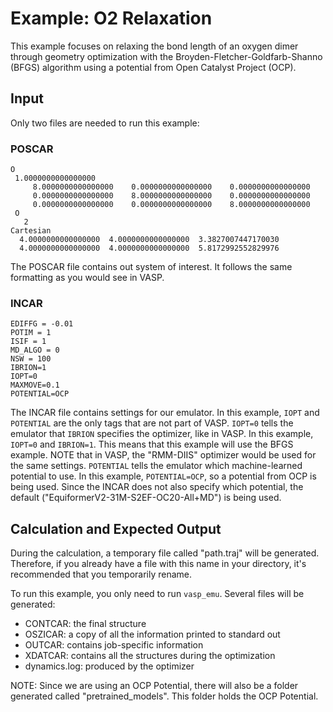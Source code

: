 # Example: O2 Relaxation

This example focuses on relaxing the bond length of an oxygen dimer through geometry optimization with the Broyden-Fletcher-Goldfarb-Shanno (BFGS) algorithm using a potential from Open Catalyst Project (OCP).

## Input

Only two files are needed to run this example:

### POSCAR

```Text
O 
 1.0000000000000000
     8.0000000000000000    0.0000000000000000    0.0000000000000000
     0.0000000000000000    8.0000000000000000    0.0000000000000000
     0.0000000000000000    0.0000000000000000    8.0000000000000000
 O  
   2
Cartesian
  4.0000000000000000  4.0000000000000000  3.3827007447170030
  4.0000000000000000  4.0000000000000000  5.8172992552829976
```

The POSCAR file contains out system of interest. It follows the same formatting as you would see in VASP.

### INCAR

```Text
EDIFFG = -0.01
POTIM = 1
ISIF = 1
MD_ALGO = 0
NSW = 100
IBRION=1
IOPT=0
MAXMOVE=0.1
POTENTIAL=OCP
```

The INCAR file contains settings for our emulator. In this example, `IOPT` and `POTENTIAL` are the only tags that are not part of VASP. `IOPT=0` tells the emulator that `IBRION` specifies the optimizer, like in VASP. In this example, `IOPT=0` and `IBRION=1`. This means that this example will use the BFGS example. NOTE that in VASP, the "RMM-DIIS" optimizer would be used for the same settings. `POTENTIAL` tells the emulator which machine-learned potential to use. In this example, `POTENTIAL=OCP`, so a potential from OCP is being used. Since the INCAR does not also specify which potential, the default ("EquiformerV2-31M-S2EF-OC20-All+MD") is being used.

## Calculation and Expected Output

During the calculation, a temporary file called "path.traj" will be generated. Therefore, if you already have a file with this name in your directory, it's recommended that you temporarily rename.

To run this example, you only need to run `vasp_emu`. Several files will be generated:

- CONTCAR: the final structure
- OSZICAR: a copy of all the information printed to standard out
- OUTCAR: contains job-specific information
- XDATCAR: contains all the structures during the optimization
- dynamics.log: produced by the optimizer

NOTE: Since we are using an OCP Potential, there will also be a folder generated called "pretrained_models". This folder holds the OCP Potential.
